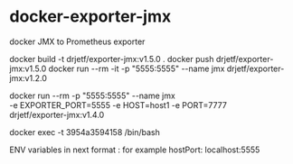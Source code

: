 # docker-exporter-jmx
docker JMX to Prometheus exporter

docker build -t drjetf/exporter-jmx:v1.5.0 .
docker push drjetf/exporter-jmx:v1.5.0
docker run --rm -it -p "5555:5555" --name jmx drjetf/exporter-jmx:v1.2.0

docker run --rm -p "5555:5555" --name jmx \
-e EXPORTER_PORT=5555 -e HOST=host1 -e PORT=7777 \
drjetf/exporter-jmx:v1.4.0


docker exec -t 3954a3594158 /bin/bash


ENV variables in next format
<varibale from yaml>: <variable value>
for example
hostPort: localhost:5555
